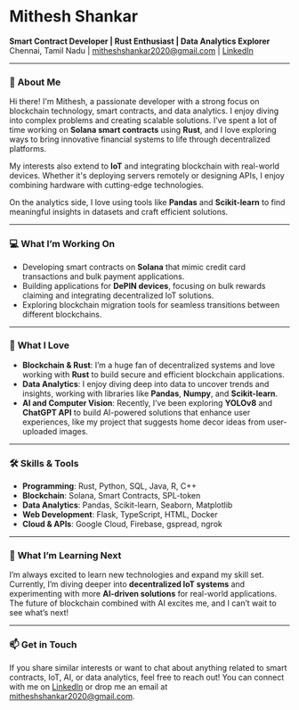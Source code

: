 # Mithesh Shankar

**Smart Contract Developer | Rust Enthusiast | Data Analytics Explorer**  
Chennai, Tamil Nadu | mitheshshankar2020@gmail.com | [LinkedIn](https://www.linkedin.com/in/mitheshshankar)  

---

### 👋 **About Me**

Hi there! I'm Mithesh, a passionate developer with a strong focus on blockchain technology, smart contracts, and data analytics. I enjoy diving into complex problems and creating scalable solutions. I’ve spent a lot of time working on **Solana smart contracts** using **Rust**, and I love exploring ways to bring innovative financial systems to life through decentralized platforms.

My interests also extend to **IoT** and integrating blockchain with real-world devices. Whether it's deploying servers remotely or designing APIs, I enjoy combining hardware with cutting-edge technologies.

On the analytics side, I love using tools like **Pandas** and **Scikit-learn** to find meaningful insights in datasets and craft efficient solutions.

---

### 💻 **What I’m Working On**

- Developing smart contracts on **Solana** that mimic credit card transactions and bulk payment applications.
- Building applications for **DePIN devices**, focusing on bulk rewards claiming and integrating decentralized IoT solutions.
- Exploring blockchain migration tools for seamless transitions between different blockchains.

---

### 🌟 **What I Love**

- **Blockchain & Rust**: I’m a huge fan of decentralized systems and love working with **Rust** to build secure and efficient blockchain applications.
- **Data Analytics**: I enjoy diving deep into data to uncover trends and insights, working with libraries like **Pandas**, **Numpy**, and **Scikit-learn**.
- **AI and Computer Vision**: Recently, I’ve been exploring **YOLOv8** and **ChatGPT API** to build AI-powered solutions that enhance user experiences, like my project that suggests home decor ideas from user-uploaded images.

---

### 🛠️ **Skills & Tools**

- **Programming**: Rust, Python, SQL, Java, R, C++
- **Blockchain**: Solana, Smart Contracts, SPL-token
- **Data Analytics**: Pandas, Scikit-learn, Seaborn, Matplotlib
- **Web Development**: Flask, TypeScript, HTML, Docker
- **Cloud & APIs**: Google Cloud, Firebase, gspread, ngrok

---

### 🎯 **What I’m Learning Next**

I’m always excited to learn new technologies and expand my skill set. Currently, I’m diving deeper into **decentralized IoT systems** and experimenting with more **AI-driven solutions** for real-world applications. The future of blockchain combined with AI excites me, and I can’t wait to see what’s next!

---

### 📫 **Get in Touch**

If you share similar interests or want to chat about anything related to smart contracts, IoT, AI, or data analytics, feel free to reach out! You can connect with me on [LinkedIn](https://www.linkedin.com/in/mitheshshankar) or drop me an email at mitheshshankar2020@gmail.com.
